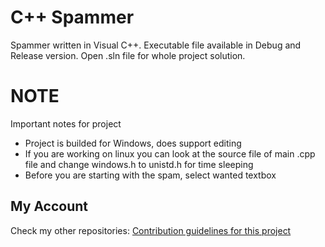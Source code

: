 # C++ Spammer
Spammer written in Visual C++. Executable file available in Debug and Release version. Open .sln file for whole project solution.
# NOTE
Important notes for project
* Project is builded for Windows, does support editing
* If you are working on linux you can look at the source file of main .cpp file and change windows.h to unistd.h for time sleeping
* Before you are starting with the spam, select wanted textbox
## My Account
Check my other repositories: [Contribution guidelines for this project](https://github.com/crypto-plus-plus?tab=repositories)
